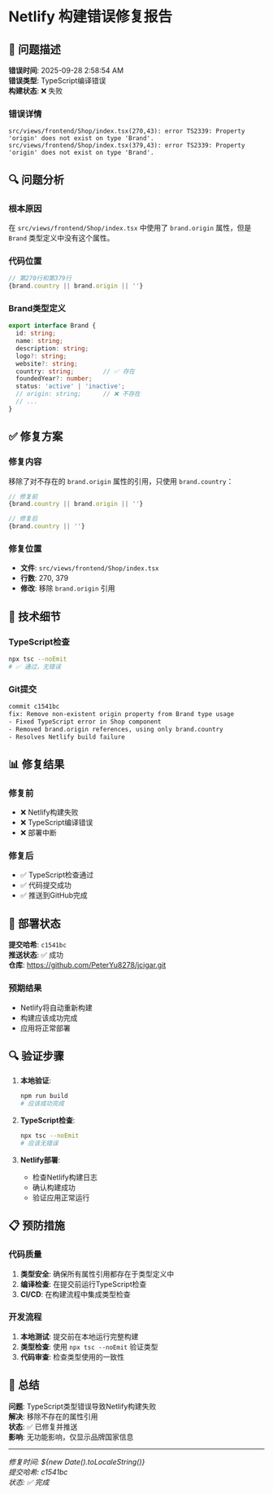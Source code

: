 # Netlify 构建错误修复报告

## 🚨 问题描述

**错误时间**: 2025-09-28 2:58:54 AM  
**错误类型**: TypeScript编译错误  
**构建状态**: ❌ 失败

### 错误详情
```
src/views/frontend/Shop/index.tsx(270,43): error TS2339: Property 'origin' does not exist on type 'Brand'.
src/views/frontend/Shop/index.tsx(379,43): error TS2339: Property 'origin' does not exist on type 'Brand'.
```

## 🔍 问题分析

### 根本原因
在 `src/views/frontend/Shop/index.tsx` 中使用了 `brand.origin` 属性，但是 `Brand` 类型定义中没有这个属性。

### 代码位置
```typescript
// 第270行和第379行
{brand.country || brand.origin || ''}
```

### Brand类型定义
```typescript
export interface Brand {
  id: string;
  name: string;
  description: string;
  logo?: string;
  website?: string;
  country: string;        // ✅ 存在
  foundedYear?: number;
  status: 'active' | 'inactive';
  // origin: string;      // ❌ 不存在
  // ...
}
```

## ✅ 修复方案

### 修复内容
移除了对不存在的 `brand.origin` 属性的引用，只使用 `brand.country`：

```typescript
// 修复前
{brand.country || brand.origin || ''}

// 修复后
{brand.country || ''}
```

### 修复位置
- **文件**: `src/views/frontend/Shop/index.tsx`
- **行数**: 270, 379
- **修改**: 移除 `brand.origin` 引用

## 🔧 技术细节

### TypeScript检查
```bash
npx tsc --noEmit
# ✅ 通过，无错误
```

### Git提交
```bash
commit c1541bc
fix: Remove non-existent origin property from Brand type usage
- Fixed TypeScript error in Shop component
- Removed brand.origin references, using only brand.country
- Resolves Netlify build failure
```

## 📊 修复结果

### 修复前
- ❌ Netlify构建失败
- ❌ TypeScript编译错误
- ❌ 部署中断

### 修复后
- ✅ TypeScript检查通过
- ✅ 代码提交成功
- ✅ 推送到GitHub完成

## 🚀 部署状态

**提交哈希**: `c1541bc`  
**推送状态**: ✅ 成功  
**仓库**: https://github.com/PeterYu8278/jcigar.git

### 预期结果
- Netlify将自动重新构建
- 构建应该成功完成
- 应用将正常部署

## 🔍 验证步骤

1. **本地验证**:
   ```bash
   npm run build
   # 应该成功完成
   ```

2. **TypeScript检查**:
   ```bash
   npx tsc --noEmit
   # 应该无错误
   ```

3. **Netlify部署**:
   - 检查Netlify构建日志
   - 确认构建成功
   - 验证应用正常运行

## 📋 预防措施

### 代码质量
1. **类型安全**: 确保所有属性引用都存在于类型定义中
2. **编译检查**: 在提交前运行TypeScript检查
3. **CI/CD**: 在构建流程中集成类型检查

### 开发流程
1. **本地测试**: 提交前在本地运行完整构建
2. **类型检查**: 使用 `npx tsc --noEmit` 验证类型
3. **代码审查**: 检查类型使用的一致性

## 🎯 总结

**问题**: TypeScript类型错误导致Netlify构建失败  
**解决**: 移除不存在的属性引用  
**状态**: ✅ 已修复并推送  
**影响**: 无功能影响，仅显示品牌国家信息

---

*修复时间: ${new Date().toLocaleString()}*  
*提交哈希: c1541bc*  
*状态: ✅ 完成*
